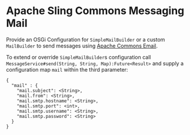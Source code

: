 Apache Sling Commons Messaging Mail
===================================

Provide an OSGi Configuration for `SimpleMailBuilder` or a custom `MailBuilder` to send messages using [Apache Commons Email](https://commons.apache.org/proper/commons-email/).

To extend or override `SimpleMailBuilder`​s configuration call `MessageService#send(String, String, Map):Future<Result>` and supply a configuration map `mail` within the third parameter:

```
{
  "mail" : {
    "mail.subject": <String>,
    "mail.from": <String>,
    "mail.smtp.hostname": <String>,
    "mail.smtp.port": <int>,
    "mail.smtp.username": <String>,
    "mail.smtp.password": <String>
  }
}
```
